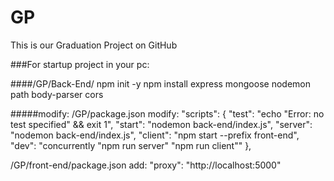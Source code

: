# GP

This is our Graduation Project on GitHub

###For startup project in your pc:

####/GP/Back-End/
npm init -y
npm install express mongoose nodemon path body-parser cors

#####modify:
/GP/package.json
modify:
"scripts": {
"test": "echo \"Error: no test specified\" && exit 1",
"start": "nodemon back-end/index.js",
"server": "nodemon back-end/index.js",
"client": "npm start --prefix front-end",
"dev": "concurrently \"npm run server\" \"npm run client\""
},

/GP/front-end/package.json
add:
"proxy": "http://localhost:5000"
